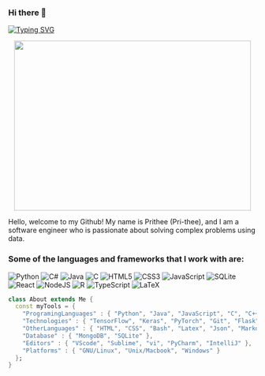 ### Hi there 👋

[![Typing SVG](https://readme-typing-svg.herokuapp.com?font=Time+New+Roman&duration=4000&pause=1000&width=435&lines=Hi%2C+my+name+is+Prithee.+Welcome+to+my+Github+page+%F0%9F%91%8B%F0%9F%8F%BD;Below+you+can+find+out+more+about+me+%F0%9F%91%87%F0%9F%8F%BD)](https://git.io/typing-svg)

<div id="header" align="center">
  <img src="https://media.giphy.com/media/IpeYSEZshTefe/giphy.gif" width="480" height="344" frameBorder="0" class="giphy-embed"/>
</div>

Hello, welcome to my Github! My name is Prithee (Pri-thee), and I am a software engineer who is passionate about solving complex problems using data. 



### Some of the languages and frameworks that I work with are:
![Python](https://img.shields.io/badge/python-3670A0?style=for-the-badge&logo=python&logoColor=ffdd54)
![C#](https://img.shields.io/badge/c%23-%23239120.svg?style=for-the-badge&logo=c-sharp&logoColor=white)
![Java](https://img.shields.io/badge/java-%23ED8B00.svg?style=for-the-badge&logo=java&logoColor=white)
![C](https://img.shields.io/badge/c-%2300599C.svg?style=for-the-badge&logo=c&logoColor=white)
![HTML5](https://img.shields.io/badge/html5-%23E34F26.svg?style=for-the-badge&logo=html5&logoColor=white)
![CSS3](https://img.shields.io/badge/css3-%231572B6.svg?style=for-the-badge&logo=css3&logoColor=white)
![JavaScript](https://img.shields.io/badge/javascript-%23323330.svg?style=for-the-badge&logo=javascript&logoColor=%23F7DF1E)
![SQLite](https://img.shields.io/badge/sqlite-%2307405e.svg?style=for-the-badge&logo=sqlite&logoColor=white)
![React](https://img.shields.io/badge/react-%2320232a.svg?style=for-the-badge&logo=react&logoColor=%2361DAFB)
![NodeJS](https://img.shields.io/badge/node.js-6DA55F?style=for-the-badge&logo=node.js&logoColor=white)
![R](https://img.shields.io/badge/r-%23276DC3.svg?style=for-the-badge&logo=r&logoColor=white)
![TypeScript](https://img.shields.io/badge/typescript-%23007ACC.svg?style=for-the-badge&logo=typescript&logoColor=white)
![LaTeX](https://img.shields.io/badge/latex-%23008080.svg?style=for-the-badge&logo=latex&logoColor=white)

``` dart
class About extends Me { 
  const myTools = {  
    "ProgramingLanguages" : { "Python", "Java", "JavaScript", "C", "C++", "SQL", "R", "Ruby", "PHP" },
    "Technologies" : { "TensorFlow", "Keras", "PyTorch", "Git", "Flask", "Django", "Jenkins", "Docker", "Kubernetes", "AWS", "React"}
    "OtherLanguages" : { "HTML", "CSS", "Bash", "Latex", "Json", "Markdown" },
    "Database" : { "MongoDB", "SQLite" },
    "Editors" : { "VScode", "Sublime", "vi", "PyCharm", "IntelliJ" },
    "Platforms" : { "GNU/Linux", "Unix/Macbook", "Windows" }
  };
}
```






<!--
**pritheeroy/pritheeroy** is a ✨ _special_ ✨ repository because its `README.md` (this file) appears on your GitHub profile.

Here are some ideas to get you started:

- 🔭 I’m currently working on ...
- 🌱 I’m currently learning ...
- 👯 I’m looking to collaborate on ...
- 🤔 I’m looking for help with ...
- 💬 Ask me about ...
- 📫 How to reach me: ...
- 😄 Pronouns: ...
- ⚡ Fun fact: ...
-->
